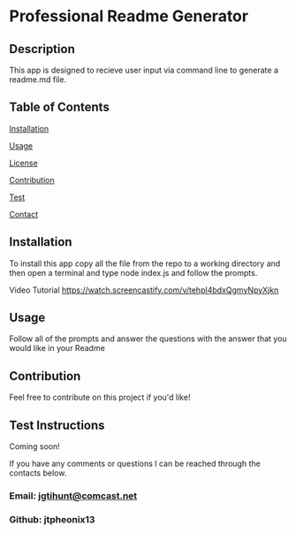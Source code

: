 # Professional Readme Generator
    

    
## Description
    
 This app is designed to recieve user input via command line to generate a readme.md file.

    
## Table of Contents
    
[Installation](#installation)
    
[Usage](#usage)
    
[License](#license)
    
[Contribution](#contribution)
    
[Test](#test)
    
[Contact](#contact)

    
## Installation
    
 To install this app copy all the file from the repo to a working directory and then open a terminal and type node index.js and follow the prompts.

Video Tutorial https://watch.screencastify.com/v/tehpI4bdxQgmyNpyXjkn

    
## Usage
    
 Follow all of the prompts and answer the questions with the answer that you would like in your Readme

    


    
## Contribution
    
 Feel free to contribute on this project if you'd like!

    
## Test Instructions
    
 Coming soon!

    
 If you have any comments or questions I can be reached through the contacts below.

    
### Email: jgtihunt@comcast.net
    
### Github: jtpheonix13


